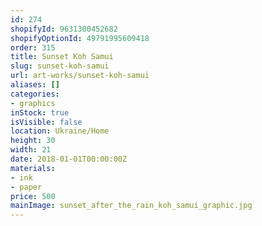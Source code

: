 ```yaml
---
id: 274
shopifyId: 9631300452682
shopifyOptionId: 49791995609418
order: 315
title: Sunset Koh Samui
slug: sunset-koh-samui
url: art-works/sunset-koh-samui
aliases: []
categories:
- graphics
inStock: true
isVisible: false
location: Ukraine/Home
height: 30
width: 21
date: 2018-01-01T00:00:00Z
materials:
- ink
- paper
price: 500
mainImage: sunset_after_the_rain_koh_samui_graphic.jpg
---
```

